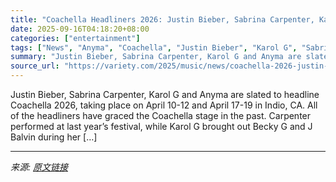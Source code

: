```yaml
---
title: "Coachella Headliners 2026: Justin Bieber, Sabrina Carpenter, Karol G and Anyma"
date: 2025-09-16T04:18:20+08:00
categories: ["entertainment"]
tags: ["News", "Anyma", "Coachella", "Justin Bieber", "Karol G", "Sabrina Carpenter"]
summary: "Justin Bieber, Sabrina Carpenter, Karol G and Anyma are slated to headline Coachella 2026, taking place on April 10-12 and April 17-19 in Indio, CA. All of the headliners have graced the Coachella sta"
source_url: "https://variety.com/2025/music/news/coachella-2026-justin-bieber-sabrina-carpenter-karol-g-1236516379/"
---
```


Justin Bieber, Sabrina Carpenter, Karol G and Anyma are slated to headline Coachella 2026, taking place on April 10-12 and April 17-19 in Indio, CA. All of the headliners have graced the Coachella stage in the past. Carpenter performed at last year&#8217;s festival, while Karol G brought out Becky G and J Balvin during her [&#8230;]

---

*来源: [原文链接](https://variety.com/2025/music/news/coachella-2026-justin-bieber-sabrina-carpenter-karol-g-1236516379/)*
